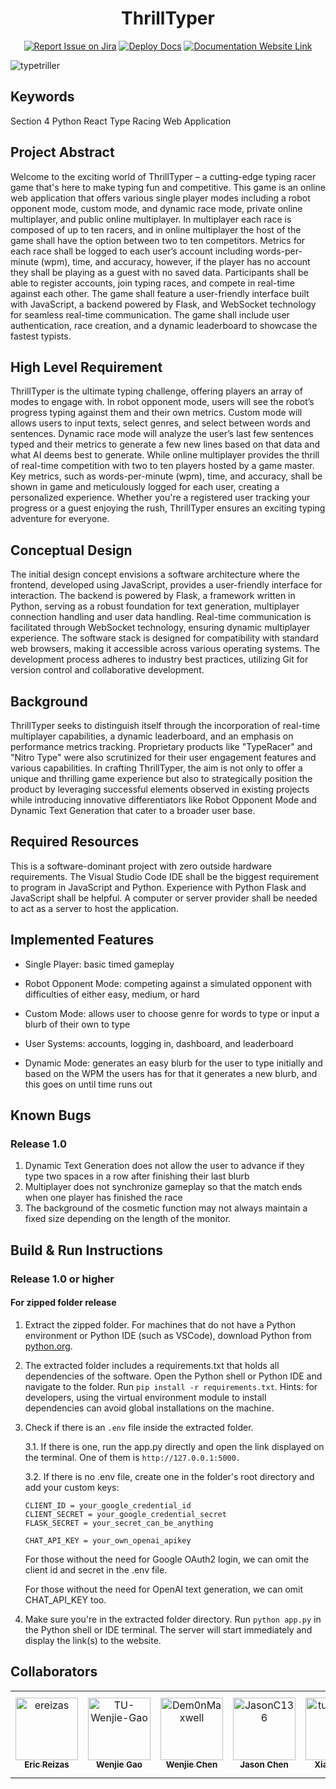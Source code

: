 <div align="center">


# ThrillTyper
[![Report Issue on Jira](https://img.shields.io/badge/Report%20Issues-Jira-0052CC?style=flat&logo=jira-software)](https://temple-cis-projects-in-cs.atlassian.net/jira/software/c/projects/DT/issues)
[![Deploy Docs](https://github.com/ApplebaumIan/tu-cis-4398-docs-template/actions/workflows/deploy.yml/badge.svg)](https://github.com/ApplebaumIan/tu-cis-4398-docs-template/actions/workflows/deploy.yml)
[![Documentation Website Link](https://img.shields.io/badge/-Documentation%20Website-brightgreen)](https://applebaumian.github.io/tu-cis-4398-docs-template/)


</div>

![typetriller](https://github.com/Capstone-Projects-2024-Spring/project-thrilltyper/assets/123014046/68ef13e5-5c5a-4a95-a96d-66faa2640711)



## Keywords

Section 4
Python
React
Type Racing
Web Application

## Project Abstract

Welcome to the exciting world of ThrillTyper – a cutting-edge typing racer game that's here to make typing fun and competitive. This game is an online web application that offers various single player modes including a robot opponent mode, custom mode, and dynamic race mode, private online multiplayer, and public online multiplayer. In multiplayer each race is composed of up to ten racers, and in online multiplayer the host of the game shall have the option between two to ten competitors. Metrics for each race shall be logged to each user’s account including words-per-minute (wpm), time, and accuracy, however, if the player has no account they shall be playing as a guest with no saved data. Participants shall be able to register accounts, join typing races, and compete in real-time against each other. The game shall feature a user-friendly interface built with JavaScript, a backend powered by Flask, and WebSocket technology for seamless real-time communication. The game shall include user authentication, race creation, and a dynamic leaderboard to showcase the fastest typists.

## High Level Requirement

ThrillTyper is the ultimate typing challenge, offering players an array of modes to engage with. In robot opponent mode, users will see the robot’s progress typing against them and their own metrics. Custom mode will allows users to input texts, select genres, and select between words and sentences. Dynamic race mode will analyze the user’s last few sentences typed and their metrics to generate a few new lines based on that data and what AI deems best to generate. While online multiplayer provides the thrill of real-time competition with two to ten players hosted by a game master. Key metrics, such as words-per-minute (wpm), time, and accuracy, shall be shown in game and meticulously logged for each user, creating a personalized experience. Whether you're a registered user tracking your progress or a guest enjoying the rush, ThrillTyper ensures an exciting typing adventure for everyone.

## Conceptual Design

The initial design concept envisions a software architecture where the frontend, developed using JavaScript, provides a user-friendly interface for interaction. The backend is powered by Flask, a framework written in Python, serving as a robust foundation for text generation, multiplayer connection handling and user data handling. Real-time communication is facilitated through WebSocket technology, ensuring dynamic multiplayer experience. The software stack is designed for compatibility with standard web browsers, making it accessible across various operating systems. The development process adheres to industry best practices, utilizing Git for version control and collaborative development.

## Background

ThrillTyper seeks to distinguish itself through the incorporation of real-time multiplayer capabilities, a dynamic leaderboard, and an emphasis on performance metrics tracking. Proprietary products like "TypeRacer" and "Nitro Type" were also scrutinized for their user engagement features and various capabilities. In crafting ThrillTyper, the aim is not only to offer a unique and thrilling game experience but also to strategically position the product by leveraging successful elements observed in existing projects while introducing innovative differentiators like Robot Opponent Mode and Dynamic Text Generation that cater to a broader user base.

## Required Resources

This is a software-dominant project with zero outside hardware requirements. The Visual Studio Code IDE shall be the biggest requirement to program in JavaScript and Python. Experience with Python Flask and JavaScript shall be helpful. A computer or server provider shall be needed to act as a server to host the application.

## Implemented Features

- Single Player: basic timed gameplay

- Robot Opponent Mode: competing against a simulated opponent with difficulties of either easy, medium, or hard

- Custom Mode: allows user to choose genre for words to type or input a blurb of their own to type

- User Systems: accounts, logging in, dashboard, and leaderboard

- Dynamic Mode: generates an easy blurb for the user to type initially and based on the WPM the users has for that it generates a new blurb, and this goes on until time runs out


## Known Bugs

### Release 1.0

1. Dynamic Text Generation does not allow the user to advance if they type two spaces in a row after finishing their last blurb
2. Multiplayer does not synchronize gameplay so that the match ends when one player has finished the race
3. The background of the cosmetic function may not always maintain a fixed size depending on the length of the monitor.

## Build & Run Instructions
### Release 1.0 or higher
#### For zipped folder release
1. Extract the zipped folder. For machines that do not have a Python environment or Python IDE (such as VSCode), download Python from [python.org](https://www.python.org/).
2. The extracted folder includes a requirements.txt that holds all dependencies of the software. Open the Python shell or Python IDE and navigate to the folder. Run `pip install -r requirements.txt`. Hints: for developers, using the virtual environment module to install dependencies can avoid global installations on the machine.
3. Check if there is an `.env` file inside the extracted folder.
    
    3.1. If there is one, run the app.py directly and open the link displayed on the terminal. One of them is `http://127.0.0.1:5000.`

    3.2. If there is no .env file, create one in the folder's root directory and add your custom keys:

    ```
    CLIENT_ID = your_google_credential_id
    CLIENT_SECRET = your_google_credential_secret
    FLASK_SECRET = your_secret_can_be_anything

    CHAT_API_KEY = your_own_openai_apikey
    ```
    For those without the need for Google OAuth2 login, we can omit the client id and secret in the .env file.
    
    For those without the need for OpenAI text generation, we can omit CHAT_API_KEY too.


4. Make sure you're in the extracted folder directory. Run `python app.py` in the Python shell or IDE terminal. The server will start immediately and display the link(s) to the website.

## Collaborators

[//]: # ( readme: collaborators -start )
<table>
<tr>
    <td align="center">
        <a href="https://github.com/ereizas">
            <img src="https://avatars.githubusercontent.com/u/71237683?v=4" width="100;" alt="ereizas"/>
            <br />
            <sub><b>Eric Reizas</b></sub>
        </a>
    </td>
    <td align="center">
        <a href="https://github.com/TU-Wenjie-Gao">
            <img src="https://avatars.githubusercontent.com/u/112009999?s=88&v=4" width="100;" alt="TU-Wenjie-Gao"/>
            <br />
            <sub><b>Wenjie Gao</b></sub>
        </a>
    </td>
    <td align="center">
        <a href="https://github.com/Dem0nMaxwell">
            <img src="https://avatars.githubusercontent.com/u/112010069?s=88&v=4" width="100;" alt="Dem0nMaxwell"/>
            <br />
            <sub><b>Wenjie Chen</b></sub>
        </a>
    </td>
    <td align="center">
        <a href="https://github.com/JasonC136">
            <img src="https://avatars.githubusercontent.com/u/112498586?s=88&v=4" width="100;" alt="JasonC136"/>
            <br />
            <sub><b>Jason Chen</b></sub>
        </a>
    </td>
    <td align="center">
        <a href="https://github.com/tun79877">
            <img src="https://avatars.githubusercontent.com/u/114621735?s=88&v=4" width="100;" alt="tun79877"/>
            <br />
            <sub><b>Xianjun Hu</b></sub>
        </a>
    </td>
    <td align="center">
        <a href="https://github.com/jimmy70111">
            <img src="https://avatars.githubusercontent.com/u/123014046?s=88&v=4" width="100;" alt="jimmy70111"/>
            <br />
            <sub><b>Jimmy Jiang</b></sub>
        </a>
    </td>
    <td align="center">
        <a href="https://github.com/tuk04440">
            <img src="https://avatars.githubusercontent.com/u/123014730?s=88&v=4" width="100;" alt="tuk04440"/>
            <br />
            <sub><b>Allen Abraham</b></sub>
        </a>
    </td>
    <td align="center">
        <a href="https://github.com/icycoldveins">
            <img src="https://avatars.githubusercontent.com/u/81425589?v=4" width="100;" alt="tuk04440"/>
            <br />
            <sub><b>Kevin W Wijaya</b></sub>
        </a>
    </td>
   </tr>
</table>

[//]: # ( readme: collaborators -end )
